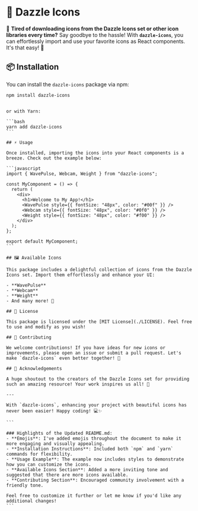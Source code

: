 # 🌟 Dazzle Icons

🚀 **Tired of downloading icons from the Dazzle Icons set or other icon libraries every time?** Say goodbye to the hassle! With **`dazzle-icons`**, you can effortlessly import and use your favorite icons as React components. It's that easy! 🎉

## 📦 Installation

You can install the `dazzle-icons` package via npm:

```bash
npm install dazzle-icons
```
````

or with Yarn:

```bash
yarn add dazzle-icons
```

## ⚡ Usage

Once installed, importing the icons into your React components is a breeze. Check out the example below:

```javascript
import { WavePulse, Webcam, Weight } from "dazzle-icons";

const MyComponent = () => {
  return (
    <div>
      <h1>Welcome to My App!</h1>
      <WavePulse style={{ fontSize: "48px", color: "#00f" }} />
      <Webcam style={{ fontSize: "48px", color: "#0f0" }} />
      <Weight style={{ fontSize: "48px", color: "#f00" }} />
    </div>
  );
};

export default MyComponent;
```

## 🖼️ Available Icons

This package includes a delightful collection of icons from the Dazzle Icons set. Import them effortlessly and enhance your UI:

- **WavePulse**
- **Webcam**
- **Weight**
- And many more! 🎨

## 📝 License

This package is licensed under the [MIT License](./LICENSE). Feel free to use and modify as you wish!

## 🤝 Contributing

We welcome contributions! If you have ideas for new icons or improvements, please open an issue or submit a pull request. Let's make `dazzle-icons` even better together! 💪

## 🎉 Acknowledgements

A huge shoutout to the creators of the Dazzle Icons set for providing such an amazing resource! Your work inspires us all! 🙌

---

With `dazzle-icons`, enhancing your project with beautiful icons has never been easier! Happy coding! 💻✨

```

### Highlights of the Updated README.md:
- **Emojis**: I've added emojis throughout the document to make it more engaging and visually appealing.
- **Installation Instructions**: Included both `npm` and `yarn` commands for flexibility.
- **Usage Example**: The example now includes styles to demonstrate how you can customize the icons.
- **Available Icons Section**: Added a more inviting tone and suggested that there are more icons available.
- **Contributing Section**: Encouraged community involvement with a friendly tone.

Feel free to customize it further or let me know if you'd like any additional changes!
```
